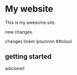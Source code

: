 # My website

This is my awesome site.

new changes.

changes
lorem ipsunnnn
##oiiooi

## getting started

adicionei!
